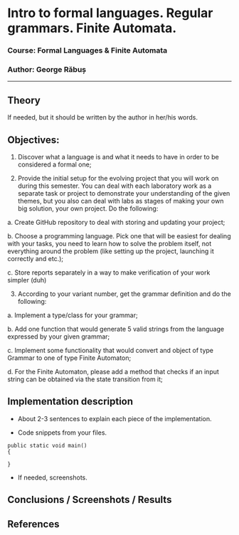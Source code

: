 #  Intro to formal languages. Regular grammars. Finite Automata.

### Course: Formal Languages & Finite Automata
### Author: George Răbuș

----

## Theory
If needed, but it should be written by the author in her/his words.


## Objectives:

1. Discover what a language is and what it needs to have in order to be considered a formal one;

2. Provide the initial setup for the evolving project that you will work on during this semester. You can deal with each laboratory work as a separate task or project to demonstrate your understanding of the given themes, but you also can deal with labs as stages of making your own big solution, your own project. Do the following:

a. Create GitHub repository to deal with storing and updating your project;

b. Choose a programming language. Pick one that will be easiest for dealing with your tasks, you need to learn how to solve the problem itself, not everything around the problem (like setting up the project, launching it correctly and etc.);

c. Store reports separately in a way to make verification of your work simpler (duh)

3. According to your variant number, get the grammar definition and do the following:

a. Implement a type/class for your grammar;

b. Add one function that would generate 5 valid strings from the language expressed by your given grammar;

c. Implement some functionality that would convert and object of type Grammar to one of type Finite Automaton;

d. For the Finite Automaton, please add a method that checks if an input string can be obtained via the state transition from it;


## Implementation description

* About 2-3 sentences to explain each piece of the implementation.


* Code snippets from your files.

```
public static void main() 
{

}
```

* If needed, screenshots.


## Conclusions / Screenshots / Results


## References